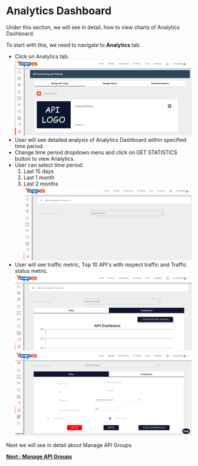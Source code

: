 Analytics Dashboard
===================

Under this section, we will see in detail, how to view charts of
Analytics Dashboard.

To start with this, we need to navigate to **Analytics** tab.

-   Click on Analytics tab.
    ![](../images/dashboard/monitoring/add_api_tracker_001.png) 
-   User will see detailed analysis of Analytics Dashboard within
    specified time period.
-   Change time period dropdown menu and click on GET STATISTICS button
    to view Analytics.
-   User can select time period:
    1.  Last 15 days
    2.  Last 1 month
    3.  Last 2 months
    ![](../images/dashboard/monitoring/add_api_tracker_003.png)     
-   User will see traffic metric, Top 10 API's with respect traffic and
    Traffic status metric.
    ![](../images/dashboard/monitoring/add_api_tracker_004.png) 
    ![](../images/dashboard/monitoring/add_api_tracker_005.png)     

Next we will see in detail about Manage API Groups 

[**Next : Manage API
Groups**](../APIGroups/api_groups.md)
